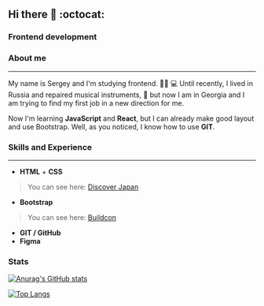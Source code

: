 ## Hi there 👋 :octocat:

### **Frontend development**

### **About me**
---
My name is Sergey and I'm studying frontend. 👨‍🎓 💻 Until recently, I lived in Russia and repaired musical instruments, 🎸 but now I am in Georgia and I am trying to find my first job in a new direction for me.

Now I'm learning **JavaScript** and **React**, but I can already make good layout and use Bootstrap. Well, as you noticed, I know how to use **GIT**.

### **Skills and Experience**
---
* **HTML** + **CSS**
> You can see here: [Discover Japan](https://henry128bit.github.io/discover-japan/)
* **Bootstrap** 
> You can see here: [Buildcon](https://henry128bit.github.io/bootstrap-5-project/)
* **GIT / GitHub**
* **Figma**

### **Stats**

[![Anurag's GitHub stats](https://github-readme-stats.vercel.app/api?username=Henry128bit&hide=stars,contribs&theme=cobalt)](https://github.com/anuraghazra/github-readme-stats)

[![Top Langs](https://github-readme-stats.vercel.app/api/top-langs/?username=Henry128bit)](https://github.com/anuraghazra/github-readme-stats)
